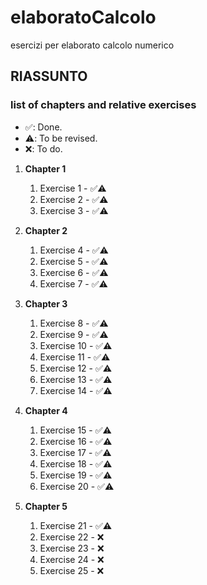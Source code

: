 # elaboratoCalcolo
esercizi per elaborato calcolo numerico

## RIASSUNTO 

### list of chapters and relative exercises ###
* ✅: Done.
* ⚠️: To be revised.
* ❌: To do.

1. **Chapter 1**
    1. Exercise 1 - ✅⚠️
    1. Exercise 2 - ✅⚠️
    1. Exercise 3 - ✅⚠️

2. **Chapter 2**
    
    1. Exercise 4 - ✅⚠️
    1. Exercise 5 - ✅⚠️
    1. Exercise 6 - ✅⚠️
    1. Exercise 7 - ✅⚠️

3. **Chapter 3**
    
    1. Exercise 8 - ✅⚠️
    2. Exercise 9 - ✅⚠️
    3. Exercise 10 - ✅⚠️
    4. Exercise 11 - ✅⚠️
    5. Exercise 12 - ✅⚠️
    6. Exercise 13 - ✅⚠️
    7. Exercise 14 - ✅⚠️

4. **Chapter 4**
    
    1. Exercise 15 - ✅⚠️
    2. Exercise 16 - ✅⚠️
    3. Exercise 17 - ✅⚠️
    4. Exercise 18 - ✅⚠️
    5. Exercise 19 - ✅⚠️
    6. Exercise 20 - ✅⚠️


5. **Chapter 5**
     
     1. Exercise 21 - ✅⚠️
     2. Exercise 22 - ❌
     3. Exercise 23 - ❌
     4. Exercise 24 - ❌
     5. Exercise 25 - ❌
   
